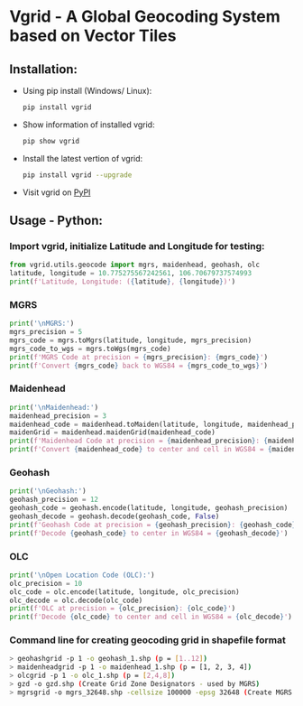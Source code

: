 # Vgrid - A Global Geocoding System based on Vector Tiles

## Installation: 
- Using pip install (Windows/ Linux):
    ``` bash 
    pip install vgrid
    ```
- Show information of installed vgrid: 
    ``` bash 
    pip show vgrid
    ```
- Install the latest vertion of vgrid:
    ``` bash 
    pip install vgrid --upgrade
    ```
    
- Visit vgrid on [PyPI](https://pypi.org/project/vgrid/)

## Usage - Python:
### Import vgrid, initialize Latitude and Longitude for testing:
``` python
from vgrid.utils.geocode import mgrs, maidenhead, geohash, olc
latitude, longitude = 10.775275567242561, 106.70679737574993
print(f'Latitude, Longitude: ({latitude}, {longitude})')
```

### MGRS
``` python
print('\nMGRS:')
mgrs_precision = 5
mgrs_code = mgrs.toMgrs(latitude, longitude, mgrs_precision)
mgrs_code_to_wgs = mgrs.toWgs(mgrs_code)
print(f'MGRS Code at precision = {mgrs_precision}: {mgrs_code}')
print(f'Convert {mgrs_code} back to WGS84 = {mgrs_code_to_wgs}')
```
### Maidenhead
``` python
print('\nMaidenhead:')
maidenhead_precision = 3
maidenhead_code = maidenhead.toMaiden(latitude, longitude, maidenhead_precision)
maidenGrid = maidenhead.maidenGrid(maidenhead_code)
print(f'Maidenhead Code at precision = {maidenhead_precision}: {maidenhead_code}')
print(f'Convert {maidenhead_code} to center and cell in WGS84 = {maidenGrid}')
```

### Geohash
``` python
print('\nGeohash:')
geohash_precision = 12
geohash_code = geohash.encode(latitude, longitude, geohash_precision)
geohash_decode = geohash.decode(geohash_code, False)
print(f'Geohash Code at precision = {geohash_precision}: {geohash_code}')
print(f'Decode {geohash_code} to center in WGS84 = {geohash_decode}')
```

### OLC
``` python
print('\nOpen Location Code (OLC):')
olc_precision = 10
olc_code = olc.encode(latitude, longitude, olc_precision)
olc_decode = olc.decode(olc_code)
print(f'OLC at precision = {olc_precision}: {olc_code}')
print(f'Decode {olc_code} to center and cell in WGS84 = {olc_decode}')
```
### Command line for creating geocoding grid in shapefile format
``` bash
> geohashgrid -p 1 -o geohash_1.shp (p = [1..12])
> maidenheadgrid -p 1 -o maidenhead_1.shp (p = [1, 2, 3, 4])
> olcgrid -p 1 -o olc_1.shp (p = [2,4,8])
> gzd -o gzd.shp (Create Grid Zone Designators - used by MGRS)
> mgrsgrid -o mgrs_32648.shp -cellsize 100000 -epsg 32648 (Create MGRS Grid with cell size 100km x 100km at UTM zone 48N)  
```